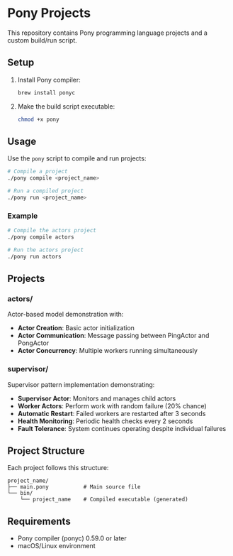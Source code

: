 # Pony Projects

This repository contains Pony programming language projects and a custom build/run script.

## Setup

1. Install Pony compiler:
   ```bash
   brew install ponyc
   ```

2. Make the build script executable:
   ```bash
   chmod +x pony
   ```

## Usage

Use the `pony` script to compile and run projects:

```bash
# Compile a project
./pony compile <project_name>

# Run a compiled project
./pony run <project_name>
```

### Example

```bash
# Compile the actors project
./pony compile actors

# Run the actors project
./pony run actors
```

## Projects

### actors/
Actor-based model demonstration with:
- **Actor Creation**: Basic actor initialization
- **Actor Communication**: Message passing between PingActor and PongActor
- **Actor Concurrency**: Multiple workers running simultaneously

### supervisor/
Supervisor pattern implementation demonstrating:
- **Supervisor Actor**: Monitors and manages child actors
- **Worker Actors**: Perform work with random failure (20% chance)
- **Automatic Restart**: Failed workers are restarted after 3 seconds
- **Health Monitoring**: Periodic health checks every 2 seconds
- **Fault Tolerance**: System continues operating despite individual failures

## Project Structure

Each project follows this structure:
```
project_name/
├── main.pony           # Main source file
└── bin/
    └── project_name    # Compiled executable (generated)
```

## Requirements

- Pony compiler (ponyc) 0.59.0 or later
- macOS/Linux environment